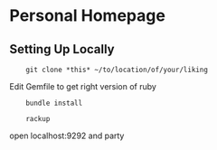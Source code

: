 # Personal Homepage

## Setting Up Locally

		git clone *this* ~/to/location/of/your/liking

Edit Gemfile to get right version of ruby

		bundle install 

		rackup

open localhost:9292 and party



